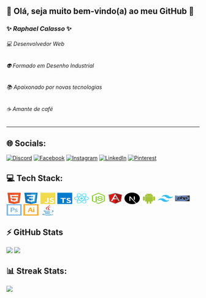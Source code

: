 ## 💫 Olá, seja muito bem-vindo(a) ao meu GitHub 👋

### ✨ _Raphael Calasso_ ✨ 

###### :computer: Desenvolvedor Web
###### :alien: Formado em Desenho Industrial
###### :books: Apaixonado por novas tecnologias
###### :coffee: Amante de café

___
## 🌐 Socials:
[![Discord](https://img.shields.io/badge/Discord-%237289DA.svg?logo=discord&logoColor=white)](htttps://discord.gg/rcalasso#5563) [![Facebook](https://img.shields.io/badge/Facebook-%231877F2.svg?logo=Facebook&logoColor=white)](https://facebook.com/rcalasso) [![Instagram](https://img.shields.io/badge/Instagram-%23E4405F.svg?logo=Instagram&logoColor=white)](https://instagram.com/rcalasso) [![LinkedIn](https://img.shields.io/badge/LinkedIn-%230077B5.svg?logo=linkedin&logoColor=white)](https://linkedin.com/in/raphael-calasso) [![Pinterest](https://img.shields.io/badge/Pinterest-%23E60023.svg?logo=Pinterest&logoColor=white)](https://pinterest.com/calasso) 

## 💻 Tech Stack:
<div > 
<img align="center" alt="Calasso-HTML" height="30" width="40" src="https://raw.githubusercontent.com/devicons/devicon/master/icons/html5/html5-original.svg" style="max-width: 100%;">
<img align="center" alt="Calasso-CSS" height="30" width="40" src="https://raw.githubusercontent.com/devicons/devicon/master/icons/css3/css3-original.svg" style="max-width: 100%;">
 <img align="center" alt="Calasso-Js" height="30" width="40" src="https://raw.githubusercontent.com/devicons/devicon/master/icons/javascript/javascript-plain.svg" style="max-width: 100%;">
<img align="center" alt="Calasso-Ts" height="30" width="40" src="https://raw.githubusercontent.com/devicons/devicon/master/icons/typescript/typescript-plain.svg" style="max-width: 100%;">
<img align="center" alt="Calasso-React" height="30" width="40" src="https://raw.githubusercontent.com/devicons/devicon/master/icons/react/react-original.svg" style="max-width: 100%;">
<img align="center" alt="Calasso-Node-Js" height="30" width="40" src="https://raw.githubusercontent.com/devicons/devicon/master/icons/nodejs/nodejs-original.svg" style="max-width: 100%;">
<img align="center" alt="Calasso-Angular" height="30" width="40" src="https://raw.githubusercontent.com/devicons/devicon/master/icons/angularjs/angularjs-original.svg" style="max-width: 100%;">
<img align="center" alt="Calasso-Next-Js" height="30" width="40" src="https://raw.githubusercontent.com/devicons/devicon/master/icons/nextjs/nextjs-original.svg" style="max-width: 100%;">
<img align="center" alt="Calasso-React-Native" height="30" width="40" src="https://raw.githubusercontent.com/devicons/devicon/master/icons/android/android-original.svg" style="max-width: 100%;">
<img align="center" alt="Calasso-PHP" height="30" width="40" src="https://raw.githubusercontent.com/devicons/devicon/master/icons/tailwindcss/tailwindcss-plain.svg" style="max-width: 100%;">
<img align="center" alt="Calasso-PHP" height="30" width="40" src="https://raw.githubusercontent.com/devicons/devicon/master/icons/php/php-original.svg" style="max-width: 100%;">
<img align="center" alt="Calasso-PHP" height="30" width="40" src="https://raw.githubusercontent.com/devicons/devicon/master/icons/photoshop/photoshop-line.svg" style="max-width: 100%;">
<img align="center" alt="Calasso-PHP" height="30" width="40" src="https://raw.githubusercontent.com/devicons/devicon/master/icons/illustrator/illustrator-line.svg" style="max-width: 100%;">
<img align="center" alt="Calasso-PHP" height="30" width="40" src="https://raw.githubusercontent.com/devicons/devicon/master/icons/java/java-original.svg" style="max-width: 100%;">
</div>

## ⚡ GitHub Stats
<div>
<img height="180em" src="https://github-readme-stats.vercel.app/api?username=calasso&show_icons=true&theme=codeSTACKr&hide_border=false&include_all_commits=true&count_private=true" media="(prefers-color-scheme: codeSTACKr)"/>
<img height="180em" src="https://github-readme-stats.vercel.app/api/top-langs/?username=calasso&layout=compact&langs_count=16&theme=codeSTACKr&count_private=true"/>
</div>

## 📊 Streak Stats:
![](https://github-readme-streak-stats.herokuapp.com?user=calasso&theme=react&hide_border=true&locale=pt-br&date_format=j%2Fn%5B%2FY%5D&count_private=true)






